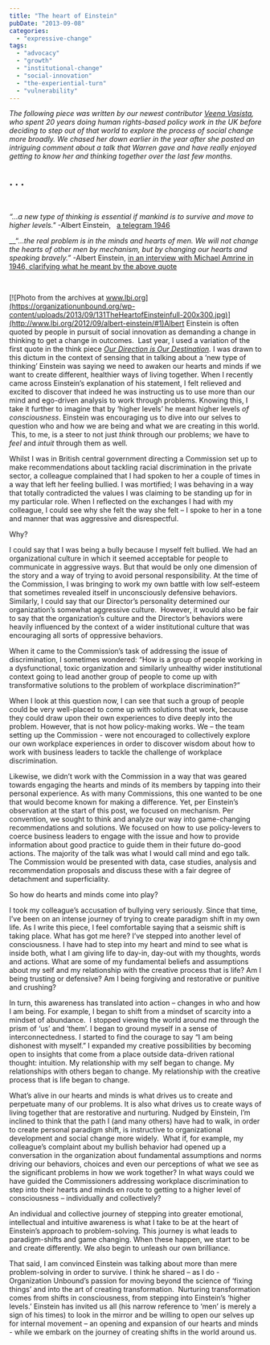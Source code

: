 ```yaml
---
title: "The heart of Einstein"
pubDate: "2013-09-08"
categories: 
  - "expressive-change"
tags: 
  - "advocacy"
  - "growth"
  - "institutional-change"
  - "social-innovation"
  - "the-experiential-turn"
  - "vulnerability"
---
```


_The following piece was written by our newest contributor [Veena Vasista](https://organizationunbound.org/Veena-Vasista/), who spent 20 years doing human rights-based policy work in the UK before deciding to step out of that world to explore the process of social change more broadly. We chased her down earlier in the year after she posted an intriguing comment about a talk that Warren gave and have really enjoyed getting to know her and thinking together over the last few months._ 

## . . .

 

_“…a new type of thinking is essential if mankind is to survive and move to higher levels."_ -Albert Einstein,   [a telegram 1946](http://www.turnthetide.info/id54.htm)

__“…_the real problem is in the minds and hearts of men. We will not change the hearts of other men by mechanism, but by changing our hearts and speaking bravely.”_ -Albert Einstein, [in an interview with Michael Amrine in 1946, clarifying what he meant by the above quote](http://www.turnthetide.info/id54.htm)

 

[![Photo from the archives at www.lbi.org](https://organizationunbound.org/wp-content/uploads/2013/09/131TheHeartofEinsteinfull-200x300.jpg)](http://www.lbi.org/2012/09/albert-einstein/#1)Albert Einstein is often quoted by people in pursuit of social innovation as demanding a change in thinking to get a change in outcomes.  Last year, I used a variation of the first quote in the think piece [_Our Direction is Our Destination_](http://www.compassonline.org.uk/wp-content/uploads/2013/06/Our-Direction-Thinkpiece-71.pdf)_._ I was drawn to this dictum in the context of sensing that in talking about a ‘new type of thinking’ Einstein was saying we need to awaken our hearts and minds if we want to create different, healthier ways of living together. When I recently came across Einstein’s explanation of his statement, I felt relieved and excited to discover that indeed he was instructing us to use more than our mind and ego-driven analysis to work through problems. Knowing this, I take it further to imagine that by ‘higher levels’ he meant higher levels _of consciousness_. Einstein was encouraging us to dive into our selves to question who and how we are being and what we are creating in this world.  This, to me, is a steer to not just _think_ through our problems; we have to _feel_ and _intuit_ through them as well.

Whilst I was in British central government directing a Commission set up to make recommendations about tackling racial discrimination in the private sector, a colleague complained that I had spoken to her a couple of times in a way that left her feeling bullied. I was mortified; I was behaving in a way that totally contradicted the values I was claiming to be standing up for in my particular role. When I reflected on the exchanges I had with my colleague, I could see why she felt the way she felt – I spoke to her in a tone and manner that was aggressive and disrespectful.

Why?

I could say that I was being a bully because I myself felt bullied. We had an organizational culture in which it seemed acceptable for people to communicate in aggressive ways. But that would be only one dimension of the story and a way of trying to avoid personal responsibility. At the time of the Commission, I was bringing to work my own battle with low self-esteem that sometimes revealed itself in unconsciously defensive behaviors. Similarly, I could say that our Director’s personality determined our organization’s somewhat aggressive culture.  However, it would also be fair to say that the organization’s culture and the Director’s behaviors were heavily influenced by the context of a wider institutional culture that was encouraging all sorts of oppressive behaviors.

When it came to the Commission’s task of addressing the issue of discrimination, I sometimes wondered: “How is a group of people working in a dysfunctional, toxic organization and similarly unhealthy wider institutional context going to lead another group of people to come up with transformative solutions to the problem of workplace discrimination?”

When I look at this question now, I can see that such a group of people could be very well-placed to come up with solutions that work, because they could draw upon their own experiences to dive deeply into the problem. However, that is not how policy-making works. We – the team setting up the Commission - were not encouraged to collectively explore our own workplace experiences in order to discover wisdom about how to work with business leaders to tackle the challenge of workplace discrimination.

Likewise, we didn’t work with the Commission in a way that was geared towards engaging the hearts and minds of its members by tapping into their personal experience. As with many Commissions, this one wanted to be one that would become known for making a difference. Yet, per Einstein’s observation at the start of this post, we focused on mechanism. Per convention, we sought to think and analyze our way into game-changing recommendations and solutions. We focused on how to use policy-levers to coerce business leaders to engage with the issue and how to provide information about good practice to guide them in their future do-good actions. The majority of the talk was what I would call mind and ego talk. The Commission would be presented with data, case studies, analysis and recommendation proposals and discuss these with a fair degree of detachment and superficiality.

So how do hearts and minds come into play?

I took my colleague’s accusation of bullying very seriously. Since that time, I’ve been on an intense journey of trying to create paradigm shift in my own life. As I write this piece, I feel comfortable saying that a seismic shift is taking place. What has got me here? I’ve stepped into another level of consciousness. I have had to step into my heart and mind to see what is inside both, what I am giving life to day-in, day-out with my thoughts, words and actions. What are some of my fundamental beliefs and assumptions about my self and my relationship with the creative process that is life? Am I being trusting or defensive? Am I being forgiving and restorative or punitive and crushing?

In turn, this awareness has translated into action – changes in who and how I am being. For example, I began to shift from a mindset of scarcity into a mindset of abundance.  I stopped viewing the world around me through the prism of ‘us’ and ‘them’. I began to ground myself in a sense of interconnectedness. I started to find the courage to say “I am being dishonest with myself.” I expanded my creative possibilities by becoming open to insights that come from a place outside data-driven rational thought: intuition. My relationship with my self began to change. My relationships with others began to change. My relationship with the creative process that is life began to change.

What’s alive in our hearts and minds is what drives us to create and perpetuate many of our problems. It is also what drives us to create ways of living together that are restorative and nurturing. Nudged by Einstein, I’m inclined to think that the path I (and many others) have had to walk, in order to create personal paradigm shift, is instructive to organizational development and social change more widely.  What if, for example, my colleague’s complaint about my bullish behavior had opened up a conversation in the organization about fundamental assumptions and norms driving our behaviors, choices and even our perceptions of what we see as the significant problems in how we work together? In what ways could we have guided the Commissioners addressing workplace discrimination to step into their hearts and minds en route to getting to a higher level of consciousness – individually and collectively?

An individual and collective journey of stepping into greater emotional, intellectual and intuitive awareness is what I take to be at the heart of Einstein’s approach to problem-solving. This journey is what leads to paradigm-shifts and game changing. When these happen, we start to be and create differently. We also begin to unleash our own brilliance.

That said, I am convinced Einstein was talking about more than mere problem-solving in order to survive. I think he shared – as I do - Organization Unbound’s passion for moving beyond the science of ‘fixing things’ and into the art of creating transformation.  Nurturing transformation comes from shifts in consciousness, from stepping into Einstein’s ‘higher levels.’ Einstein has invited us all (his narrow reference to ‘men’ is merely a sign of his times) to look in the mirror and be willing to open our selves up for internal movement – an opening and expansion of our hearts and minds - while we embark on the journey of creating shifts in the world around us.
